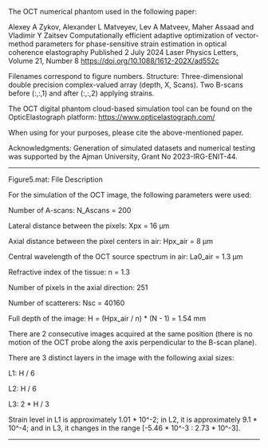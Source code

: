 The OCT numerical phantom used in the following paper:

Alexey A Zykov, Alexander L Matveyev, Lev A Matveev, Maher Assaad and Vladimir Y Zaitsev
Computationally efficient adaptive optimization of vector-method parameters for phase-sensitive strain estimation in optical coherence elastography
Published 2 July 2024 
Laser Physics Letters, Volume 21, Number 8
https://doi.org/10.1088/1612-202X/ad552c

Filenames correspond to figure numbers.
Structure: Three-dimensional double precision complex-valued array (depth, X, Scans). 
Two B-scans before (:,:,1) and after (:,:,2) applying strains.

The OCT digital phantom cloud-based simulation tool can be found on the OpticElastograph platform: https://www.opticelastograph.com/

When using for your purposes, please cite the above-mentioned paper.

Acknowledgments:
Generation of simulated datasets and numerical testing was supported by the Ajman University, Grant No 2023-IRG-ENIT-44.

----------------------
Figure5.mat: File Description

For the simulation of the OCT image, the following parameters were used:

Number of A-scans: N_Ascans = 200

Lateral distance between the pixels: Xpx = 16 µm

Axial distance between the pixel centers in air: Hpx_air = 8 µm

Central wavelength of the OCT source spectrum in air: La0_air = 1.3 µm

Refractive index of the tissue: n = 1.3

Number of pixels in the axial direction: 251

Number of scatterers: Nsc = 40160

Full depth of the image: H = (Hpx_air / n) * (N - 1) = 1.54 mm

There are 2 consecutive images acquired at the same position (there is no motion of the OCT probe along the axis perpendicular to the B-scan plane).

There are 3 distinct layers in the image with the following axial sizes:

L1: H / 6

L2: H / 6

L3: 2 * H / 3

Strain level in L1 is approximately 1.01 * 10^-2; in L2, it is approximately 9.1 * 10^-4; and in L3, it changes in the range [-5.46 * 10^-3 : 2.73 * 10^-3].

----------------------

